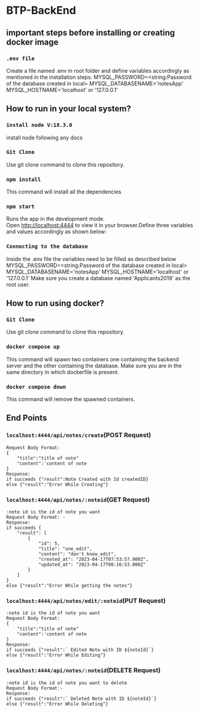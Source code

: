 # BTP-BackEnd


## important steps before installing or creating docker image
### `.env file`
Create a file named .env in root folder and define variables accordingly as mentioned in the installation steps.
MYSQL_PASSWORD=<string:Password of the database created in local>
MYSQL_DATABASENAME='notesApp'
MYSQL_HOSTNAME='localhost' or '127.0.0.1'  

## How to run in your local system?

### `install node V:18.3.0`
install node following any docs

### `Git Clone`
Use git clone command to clone this repository.

### `npm install`
This command will install all the dependencies

### `npm start`
Runs the app in the development mode.\
Open [http://localhost:4444](http://localhost:4444) to view it in your browser.Define three variables and values accordingly as shown below:

### `Connecting to the database`
Inside the .env file the variables need to be filled as described below
MYSQL_PASSWORD=<string:Password of the database created in local>
MYSQL_DATABASENAME='notesApp'
MYSQL_HOSTNAME='localhost' or '127.0.0.1'
Make sure you create a database named 'Applicants2019' as the root user.

## How to run using docker?

### `Git Clone`
Use git clone command to clone this repository.

### `docker compose up`
This command will spawn two containers one containing the backend server and the other containing the database.
Make sure you are in the same directory in which dockerfile is present.

### `docker compose down`
This command will remove the spawned containers.

## End Points 

### `localhost:4444/api/notes/create`(POST Request)
    Request Body Format:
    {
        "title":"title of note"
        "content":'content of note
    }
    Response:
    if succeeds {"result":Note Created with Id createdID}
    else {"result":"Error While Creating"}

### `localhost:4444/api/notes/:noteid`(GET Request)
    :note id is the id of note you want
    Request Body Format: -
    Response:
    if succeeds {
        "result": [
            {
                "id": 5,
                "title": "one_edit",
                "content": "don't know_edit",
                "created_at": "2023-04-17T07:53:57.000Z",
                "updated_at": "2023-04-17T08:16:53.000Z"
            }
        ]
    }
    else {"result":"Error While getting the notes"}

### `localhost:4444/api/notes/edit/:noteid`(PUT Request)
    :note id is the id of note you want
    Request Body Format:     
    {
        "title":"title of note"
        "content":'content of note
    }
    Response:
    if succeeds {"result":` Edited Note with ID ${noteId}`}
    else {"result":"Error While Editing"}

### `localhost:4444/api/notes/:noteid`(DELETE Request)
    :note id is the id of note you want to delete
    Request Body Format:-     
    Response:
    if succeeds {"result":` Deleted Note with ID ${noteId}`}
    else {"result":"Error While Deleting"}